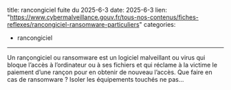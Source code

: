 
title: rancongiciel fuite du 2025-6-3
date: 2025-6-3
lien: "https://www.cybermalveillance.gouv.fr/tous-nos-contenus/fiches-reflexes/rancongiciel-ransomware-particuliers"
categories:
  - rancongiciel
---

Un rançongiciel ou ransomware est un logiciel malveillant ou virus qui bloque l’accès à l’ordinateur ou à ses fichiers et qui réclame à la victime le paiement d’une rançon pour en obtenir de nouveau l’accès. Que faire en cas de ransomware ? Isoler les équipements touchés
ne pas…
